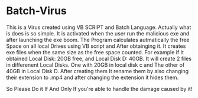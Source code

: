 # Batch-Virus
This is a Virus created using VB SCRIPT and Batch Language.  Actually what is does is so simple. 
It is activated when the user run the malicious exe and after launching the exe boom. 
The Program calculates autmatically the free Space on all local Drives using VB script and After obtainging it. 
It creates exe files when the same size as the free space counted. For example if It obtained Local Disk: 20GB free, 
and Local Disk D: 40GB. It will create 2 files in differenent Local Disks. One with 20GB in local disk c and The other of 40GB 
in Local Disk D. After creating them It rename them by also changing their extension to .mp4 and 
after changing the extension it hides them.

So Please Do it If And Only If you're able to handle the damage caused by it!

